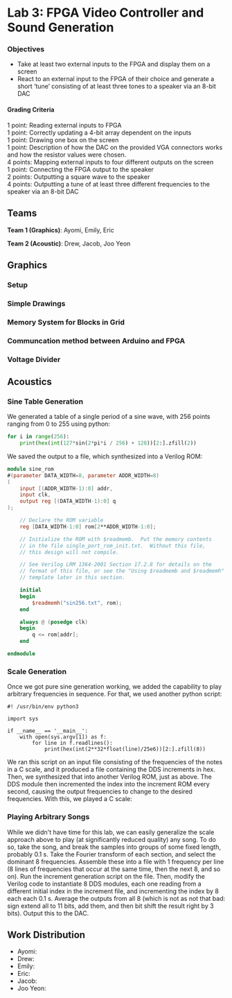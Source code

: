# Lab 3: FPGA Video Controller and Sound Generation

### Objectives
* Take at least two external inputs to the FPGA and display them on a screen
* React to an external input to the FPGA of their choice and generate a short ‘tune’ consisting of at least three tones to a speaker via an 8-bit DAC

#### Grading Criteria
1 point: Reading external inputs to FPGA  
1 point: Correctly updating a 4-bit array dependent on the inputs  
1 point: Drawing one box on the screen  
1 point: Description of how the DAC on the provided VGA connectors works and how the resistor values were chosen.  
4 points: Mapping external inputs to four different outputs on the screen  
1 point: Connecting the FPGA output to the speaker  
2 points: Outputting a square wave to the speaker  
4 points: Outputting a tune of at least three different frequencies to the speaker via an 8-bit DAC  

## Teams
**Team 1 (Graphics)**: Ayomi, Emily, Eric

**Team 2 (Acoustic)**: Drew, Jacob, Joo Yeon


## Graphics

### Setup

### Simple Drawings

### Memory System for Blocks in Grid

### Communcation method between Arduino and FPGA

### Voltage Divider


## Acoustics

### Sine Table Generation

We generated a table of a single period of a sine wave, with 256 points ranging from 0 to 255 using python:

```python
for i in range(256):
    print(hex(int(127*sin(2*pi*i / 256) + 128))[2:].zfill(2))

```

We saved the output to a file, which synthesized into a Verilog ROM:
```verilog
module sine_rom
#(parameter DATA_WIDTH=8, parameter ADDR_WIDTH=8)
(
	input [(ADDR_WIDTH-1):0] addr,
	input clk,
	output reg [(DATA_WIDTH-1):0] q
);

	// Declare the ROM variable
	reg [DATA_WIDTH-1:0] rom[2**ADDR_WIDTH-1:0];

	// Initialize the ROM with $readmemb.  Put the memory contents
	// in the file single_port_rom_init.txt.  Without this file,
	// this design will not compile.

	// See Verilog LRM 1364-2001 Section 17.2.8 for details on the
	// format of this file, or see the "Using $readmemb and $readmemh"
	// template later in this section.

	initial
	begin
		$readmemh("sin256.txt", rom);
	end

	always @ (posedge clk)
	begin
		q <= rom[addr];
	end

endmodule
```

### Scale Generation

Once we got pure sine generation working, we added the capability to play arbitrary frequencies in sequence. For that, we used another python script:

```
#! /usr/bin/env python3

import sys

if __name__ == '__main__':
    with open(sys.argv[1]) as f:
        for line in f.readlines():
            print(hex(int(2**32*float(line)/25e6))[2:].zfill(8))
```

We ran this script on an input file consisting of the frequencies of the notes in a C scale, and it produced a file containing the DDS increments in hex. Then, we synthesized that into another Verilog ROM, just as above. The DDS module then incremented the index into the increment ROM every second, causing the output frequencies to change to the desired frequencies. With this, we played a C scale:

### Playing Arbitrary Songs

While we didn't have time for this lab, we can easily generalize the scale approach above to play (at significantly reduced quality) any song. To do so, take the song, and break the samples into groups of some fixed length, probably 0.1 s. Take the Fourier transform of each section, and select the dominant 8 frequencies. Assemble these into a file with 1 frequency per line (8 lines of frequencies that occur at the same time, then the next 8, and so on). Run the increment generation script on the file. Then, modify the Verilog code to instantiate 8 DDS modules, each one reading from a different initial index in the increment file, and incrementing the index by 8 each each 0.1 s. Average the outputs from all 8 (which is not as not that bad: sign extend all to 11 bits, add them, and then bit shift the result right by 3 bits). Output this to the DAC.


## Work Distribution

*   Ayomi:
*   Drew:
*   Emily:
*   Eric:
*   Jacob:
*   Joo Yeon:

